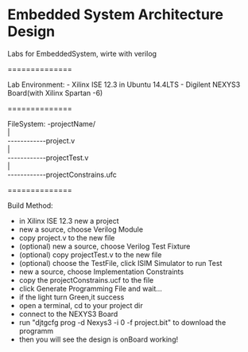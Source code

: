 Embedded System Architecture Design
==============

Labs for EmbeddedSystem, wirte with verilog

==============

Lab Environment:
    - Xilinx ISE 12.3 in Ubuntu 14.4LTS
    - Digilent NEXYS3 Board(with Xilinx Spartan -6)

==============

FileSystem:
  -projectName/<br>
  |<br>
  ------------project.v<br>
  |<br>
  ------------projectTest.v<br>
  |<br>
  ------------projectConstrains.ufc<br>

==============

Build Method:
  - in Xilinx ISE 12.3 new a project
  - new a source, choose Verilog Module
  - copy project.v to the new file
  - (optional) new a source, choose Verilog Test Fixture
  - (optional) copy projectTest.v to the new file
  - (optional) choose the TestFile, click ISIM Simulator to run Test
  - new a source, choose Implementation Constraints
  - copy the projectConstrains.ucf to the file
  - click Generate Programming File and wait...
  - if the light turn Green,it success
  - open a terminal, cd to your project dir
  - connect to the NEXYS3 Board
  - run "djtgcfg prog -d Nexys3 -i 0 -f project.bit" to download the programm
  - then you will see the design is onBoard working!
  
